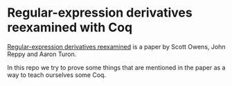 # Regular-expression derivatives reexamined with Coq

[Regular-expression derivatives reexamined](https://www.ccs.neu.edu/home/turon/re-deriv.pdf) is a paper by Scott Owens, John Reppy and Aaron Turon.

In this repo we try to prove some things that are mentioned in the paper as a way to teach ourselves some Coq.
